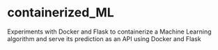 # containerized_ML

Experiments with Docker and Flask to containerize a Machine Learning algorithm and serve its prediction as an API using Docker and Flask
